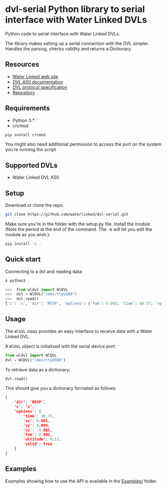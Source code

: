 # dvl-serial Python library to serial interface with Water Linked DVLs
Python code to serial interface with Water Linked DVLs.

The library makes setting up a serial connection with the DVL simpler. Handles the parsing, checks validity and returns a Dictionary.

## Resources

* [Water Linked web site](https://waterlinked.com/dvl/)
* [DVL A50 documentation](https://waterlinked.github.io/dvl/dvl-a50/)
* [DVL protocol specification](https://waterlinked.github.io/dvl/dvl-protocol/)
* [Repository](https://github.com/waterlinked/dvl-serial)

## Requirements

* Python 3.*
* crcmod
```bash
pip install crcmod
```
You might also need additional permission to access the port on the system you're running the script

## Supported DVLs

* Water Linked DVL A50

## Setup

Download or clone the repo.
```bash
git clone https://github.com/waterlinked/dvl-serial.git
```
Make sure you're in the folder with the setup.py file. Install the module (Note the period at the end of the command. The -e will let you edit the module as you wish.):
```bash
pip install -e .
```


## Quick start

Connecting to a dvl and reading data:

```py
$ python3

>>>  from wldvl import WlDVL
>>>  dvl = WlDVL("/dev/ttyUSB0")
>>>  dvl.read()
{'c': 'x', 'dir': 'RESP', 'options': {'fom': 0.002, 'time': 40.57, 'vy': 0.004, 'vz': -0.002, 'vx': -0.003, 'valid': True, 'altitude': 0.14}}
```

## Usage

The `WlDVL` class provides an easy interface to receive data with a Water Linked DVL.

A `WlDVL` object is initialized with the serial device port:

```py
from wldvl import WlDVL
dvl = WlDVL("/dev/ttyUSB0")
```
To retrieve data as a dictionary:
```py
dvl.read()
```

This should give you a dictionary formated as follows:
```json
{
    'dir': 'RESP',
    'c': 'x',
    'options': {
        'time': 40.75,
        'vx': 0.001,
        'vy': 0.004,
        'vz': -0.001,
        'fom': 0.002,
        'altitude': 0.13,
        'valid': True
    }
}
```

## Examples

Examples showing how to use the API is available in the [Examples/](Examples/) folder.
